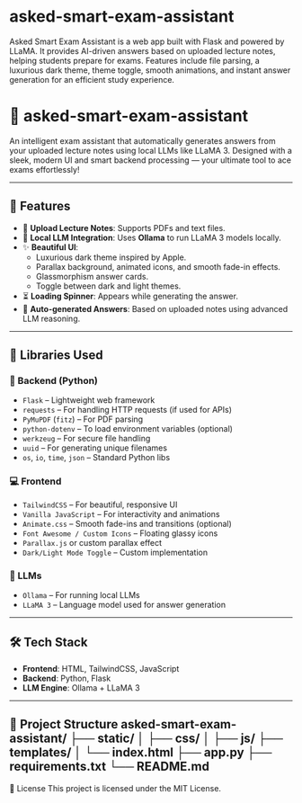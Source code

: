 # asked-smart-exam-assistant
Asked Smart Exam Assistant is a web app built with Flask and powered by LLaMA. It provides AI-driven answers based on uploaded lecture notes, helping students prepare for exams. Features include file parsing, a luxurious dark theme, theme toggle, smooth animations, and instant answer generation for an efficient study experience.

# 🧠 asked-smart-exam-assistant

An intelligent exam assistant that automatically generates answers from your uploaded lecture notes using local LLMs like LLaMA 3. Designed with a sleek, modern UI and smart backend processing — your ultimate tool to ace exams effortlessly!

---

## 🚀 Features

- 📄 **Upload Lecture Notes**: Supports PDFs and text files.
- 🧠 **Local LLM Integration**: Uses **Ollama** to run LLaMA 3 models locally.
- ✨ **Beautiful UI**:
  - Luxurious dark theme inspired by Apple.
  - Parallax background, animated icons, and smooth fade-in effects.
  - Glassmorphism answer cards.
  - Toggle between dark and light themes.
- ⏳ **Loading Spinner**: Appears while generating the answer.
- 📜 **Auto-generated Answers**: Based on uploaded notes using advanced LLM reasoning.

---

## 🔧 Libraries Used

### 🐍 Backend (Python)

- `Flask` – Lightweight web framework
- `requests` – For handling HTTP requests (if used for APIs)
- `PyMuPDF` (`fitz`) – For PDF parsing
- `python-dotenv` – To load environment variables (optional)
- `werkzeug` – For secure file handling
- `uuid` – For generating unique filenames
- `os`, `io`, `time`, `json` – Standard Python libs

### 💻 Frontend

- `TailwindCSS` – For beautiful, responsive UI
- `Vanilla JavaScript` – For interactivity and animations
- `Animate.css` – Smooth fade-ins and transitions (optional)
- `Font Awesome / Custom Icons` – Floating glassy icons
- `Parallax.js` or custom parallax effect
- `Dark/Light Mode Toggle` – Custom implementation

### 🤖 LLMs

- `Ollama` – For running local LLMs
- `LLaMA 3` – Language model used for answer generation

---

## 🛠️ Tech Stack

- **Frontend**: HTML, TailwindCSS, JavaScript
- **Backend**: Python, Flask
- **LLM Engine**: Ollama + LLaMA 3

---
📁 Project Structure
asked-smart-exam-assistant/
├── static/
│   ├── css/
│   ├── js/
├── templates/
│   └── index.html
├── app.py
├── requirements.txt
└── README.md
------
📜 License
This project is licensed under the MIT License.
